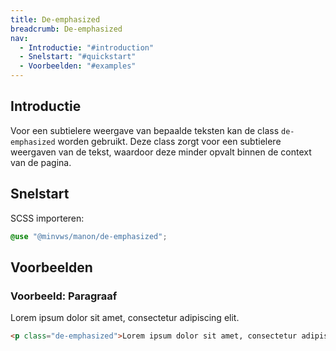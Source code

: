 ```yaml
---
title: De-emphasized
breadcrumb: De-emphasized
nav:
  - Introductie: "#introduction"
  - Snelstart: "#quickstart"
  - Voorbeelden: "#examples"
---
```


<h2 id="introduction">Introductie</h2>

Voor een subtielere weergave van bepaalde teksten kan de class `de-emphasized` worden gebruikt. Deze class zorgt voor een subtielere weergaven van de tekst, waardoor deze minder opvalt binnen de context van de pagina.

<h2 id="quickstart">Snelstart</h2>

SCSS importeren:

```scss
@use "@minvws/manon/de-emphasized";
```

<h2 id="examples">Voorbeelden</h2>

### Voorbeeld: Paragraaf

<p class="de-emphasized">Lorem ipsum dolor sit amet, consectetur adipiscing elit.</p>

```html
<p class="de-emphasized">Lorem ipsum dolor sit amet, consectetur adipiscing elit.</p>
```
